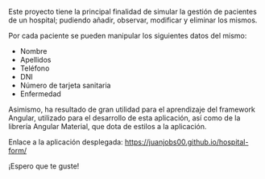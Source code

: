 Este proyecto tiene la principal finalidad de simular la gestión de pacientes de un hospital; pudiendo añadir, observar, modificar y eliminar los mismos.  

Por cada paciente se pueden manipular los siguientes datos del mismo:
- Nombre
- Apellidos
- Teléfono
- DNI
- Número de tarjeta sanitaria
- Enfermedad

Asimismo, ha resultado de gran utilidad para el aprendizaje del framework Angular, utilizado para el desarrollo de esta aplicación, así como de la librería Angular Material, que dota de estilos a la aplicación.

Enlace a la aplicación desplegada: https://juanjobs00.github.io/hospital-form/

¡Espero que te guste!

